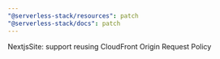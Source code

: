 ```yaml
---
"@serverless-stack/resources": patch
"@serverless-stack/docs": patch
---
```


NextjsSite: support reusing CloudFront Origin Request Policy
